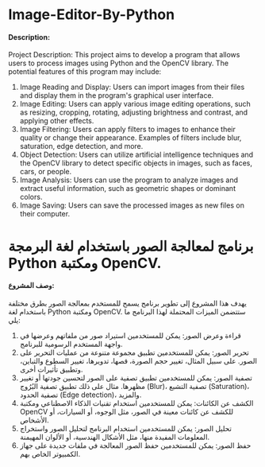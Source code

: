 # Image-Editor-By-Python
#### Description:
Project Description:
This project aims to develop a program that allows users to process images using Python and the OpenCV library. The potential features of this program may include:
1. Image Reading and Display: Users can import images from their files and display them in the program's graphical user interface.
2. Image Editing: Users can apply various image editing operations, such as resizing, cropping, rotating, adjusting brightness and contrast, and applying other effects.
3. Image Filtering: Users can apply filters to images to enhance their quality or change their appearance. Examples of filters include blur, saturation, edge detection, and more.
4. Object Detection: Users can utilize artificial intelligence techniques and the OpenCV library to detect specific objects in images, such as faces, cars, or people.
5. Image Analysis: Users can use the program to analyze images and extract useful information, such as geometric shapes or dominant colors.
6. Image Saving: Users can save the processed images as new files on their computer.





# برنامج لمعالجة الصور باستخدام لغة البرمجة Python ومكتبة OpenCV.

#### وصف المشروع:
يهدف هذا المشروع إلى تطوير برنامج يسمح للمستخدم بمعالجة الصور بطرق مختلفة باستخدام لغة Python ومكتبة OpenCV. ستتضمن الميزات المحتملة لهذا البرنامج ما يلي:
1. قراءة وعرض الصور: يمكن للمستخدمين استيراد صور من ملفاتهم وعرضها في واجهة المستخدم الرسومية للبرنامج.
2. تحرير الصور: يمكن للمستخدمين تطبيق مجموعة متنوعة من عمليات التحرير على الصور. على سبيل المثال، تغيير حجم الصورة، قصها، تدويرها، تغيير السطوع والتباين، وتطبيق تأثيرات أخرى.
3. تصفية الصور: يمكن للمستخدمين تطبيق تصفية على الصور لتحسين جودتها أو تغيير مظهرها. مثال على ذلك تطبيق تصفية البُرُوج (Blur)، تصفية التشبع (Saturation)، تصفية الحدود (Edge detection)، والمزيد.
4. الكشف عن الكائنات: يمكن للمستخدمين استخدام تقنيات الذكاء الاصطناعي ومكتبة OpenCV للكشف عن كائنات معينة في الصور، مثل الوجوه، أو السيارات، أو الأشخاص.
5. تحليل الصور: يمكن للمستخدمين استخدام البرنامج لتحليل الصور واستخراج المعلومات المفيدة منها، مثل الأشكال الهندسية، أو الألوان المهيمنة.
6. حفظ الصور: يمكن للمستخدمين حفظ الصور المعالجة في ملفات جديدة على جهاز الكمبيوتر الخاص بهم.
